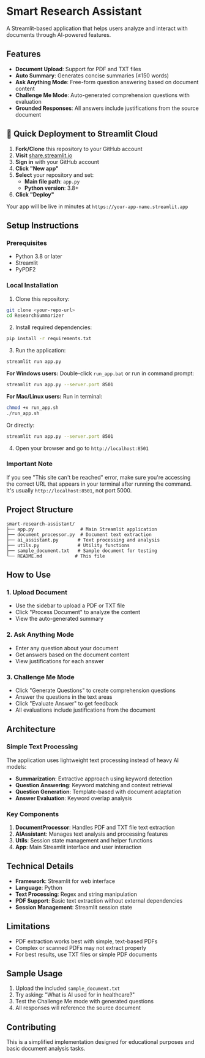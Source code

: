 # Smart Research Assistant

A Streamlit-based application that helps users analyze and interact with documents through AI-powered features.

## Features

- **Document Upload**: Support for PDF and TXT files
- **Auto Summary**: Generates concise summaries (≤150 words) 
- **Ask Anything Mode**: Free-form question answering based on document content
- **Challenge Me Mode**: Auto-generated comprehension questions with evaluation
- **Grounded Responses**: All answers include justifications from the source document

## 🚀 Quick Deployment to Streamlit Cloud

1. **Fork/Clone** this repository to your GitHub account
2. **Visit** [share.streamlit.io](https://share.streamlit.io)
3. **Sign in** with your GitHub account
4. **Click "New app"**
5. **Select** your repository and set:
   - **Main file path**: `app.py`
   - **Python version**: 3.8+
6. **Click "Deploy"**

Your app will be live in minutes at `https://your-app-name.streamlit.app`

## Setup Instructions

### Prerequisites
- Python 3.8 or later
- Streamlit
- PyPDF2

### Local Installation

1. Clone this repository:
```bash
git clone <your-repo-url>
cd ResearchSummarizer
```

2. Install required dependencies:
```bash
pip install -r requirements.txt
```

3. Run the application:
```bash
streamlit run app.py
```

**For Windows users:**
Double-click `run_app.bat` or run in command prompt:
```bash
streamlit run app.py --server.port 8501
```

**For Mac/Linux users:**
Run in terminal:
```bash
chmod +x run_app.sh
./run_app.sh
```

Or directly:
```bash
streamlit run app.py --server.port 8501
```

4. Open your browser and go to `http://localhost:8501`

### Important Note
If you see "This site can't be reached" error, make sure you're accessing the correct URL that appears in your terminal after running the command. It's usually `http://localhost:8501`, not port 5000.

## Project Structure

```
smart-research-assistant/
├── app.py                 # Main Streamlit application
├── document_processor.py  # Document text extraction
├── ai_assistant.py       # Text processing and analysis
├── utils.py              # Utility functions
├── sample_document.txt   # Sample document for testing
└── README.md            # This file
```

## How to Use

### 1. Upload Document
- Use the sidebar to upload a PDF or TXT file
- Click "Process Document" to analyze the content
- View the auto-generated summary

### 2. Ask Anything Mode
- Enter any question about your document
- Get answers based on the document content
- View justifications for each answer

### 3. Challenge Me Mode
- Click "Generate Questions" to create comprehension questions
- Answer the questions in the text areas
- Click "Evaluate Answer" to get feedback
- All evaluations include justifications from the document

## Architecture

### Simple Text Processing
The application uses lightweight text processing instead of heavy AI models:
- **Summarization**: Extractive approach using keyword detection
- **Question Answering**: Keyword matching and context retrieval
- **Question Generation**: Template-based with document adaptation
- **Answer Evaluation**: Keyword overlap analysis

### Key Components

1. **DocumentProcessor**: Handles PDF and TXT file text extraction
2. **AIAssistant**: Manages text analysis and processing features
3. **Utils**: Session state management and helper functions
4. **App**: Main Streamlit interface and user interaction

## Technical Details

- **Framework**: Streamlit for web interface
- **Language**: Python
- **Text Processing**: Regex and string manipulation
- **PDF Support**: Basic text extraction without external dependencies
- **Session Management**: Streamlit session state

## Limitations

- PDF extraction works best with simple, text-based PDFs
- Complex or scanned PDFs may not extract properly
- For best results, use TXT files or simple PDF documents

## Sample Usage

1. Upload the included `sample_document.txt`
2. Try asking: "What is AI used for in healthcare?"
3. Test the Challenge Me mode with generated questions
4. All responses will reference the source document

## Contributing

This is a simplified implementation designed for educational purposes and basic document analysis tasks.
